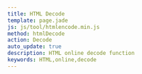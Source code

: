 ```yaml
---
title: HTML Decode
template: page.jade
js: js/tool/htmlencode.min.js
method: htmlDecode
action: Decode
auto_update: true
description: HTML online decode function
keywords: HTML,online,decode
---
```

